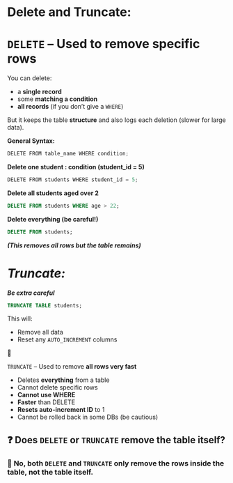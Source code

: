# Delete and Truncate:

# `DELETE` – Used to remove **specific rows**

You can delete:

- a **single record**
- some **matching a condition**
- **all records** (if you don’t give a `WHERE`)

But it keeps the table **structure** and also logs each deletion (slower for large data).

**General Syntax:**

```jsx
DELETE FROM table_name WHERE condition;
```

**Delete one student : condition (student_id = 5)**

```jsx
DELETE FROM students WHERE student_id = 5;

```

**Delete all students aged over 2**

```sql
DELETE FROM students WHERE age > 22;
```

**Delete everything (be careful!)**

```sql
DELETE FROM students;
```

***(This removes all rows but the table remains)***

# *Truncate:*

***Be extra careful***

```sql
TRUNCATE TABLE students;
```

This will:

- Remove all data
- Reset any `AUTO_INCREMENT` columns

<aside>
🚫

`TRUNCATE` – Used to remove **all rows very fast**

- Deletes **everything** from a table
- Cannot delete specific rows
- **Cannot use WHERE**
- **Faster** than DELETE
- **Resets auto-increment ID** to 1
- Cannot be rolled back in some DBs (be cautious)
</aside>

## ❓ Does `DELETE` or `TRUNCATE` remove the **table** itself?

### 🔹 **No**, both `DELETE` and `TRUNCATE` only remove the **rows inside the table**, **not the table itself**.
